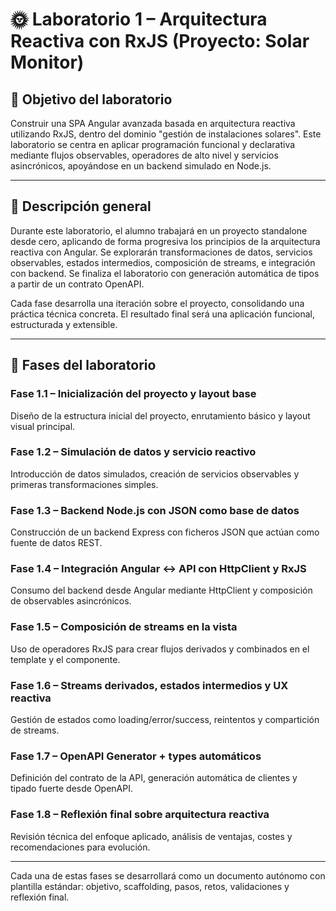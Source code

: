 # 🌞 Laboratorio 1 – Arquitectura Reactiva con RxJS (Proyecto: Solar Monitor)

## 🧭 Objetivo del laboratorio

Construir una SPA Angular avanzada basada en arquitectura reactiva utilizando RxJS, dentro del dominio "gestión de instalaciones solares". Este laboratorio se centra en aplicar programación funcional y declarativa mediante flujos observables, operadores de alto nivel y servicios asincrónicos, apoyándose en un backend simulado en Node.js.

---

## 🔄 Descripción general

Durante este laboratorio, el alumno trabajará en un proyecto standalone desde cero, aplicando de forma progresiva los principios de la arquitectura reactiva con Angular. Se explorarán transformaciones de datos, servicios observables, estados intermedios, composición de streams, e integración con backend. Se finaliza el laboratorio con generación automática de tipos a partir de un contrato OpenAPI.

Cada fase desarrolla una iteración sobre el proyecto, consolidando una práctica técnica concreta. El resultado final será una aplicación funcional, estructurada y extensible.

---

## 🧩 Fases del laboratorio

### Fase 1.1 – Inicialización del proyecto y layout base

Diseño de la estructura inicial del proyecto, enrutamiento básico y layout visual principal.

### Fase 1.2 – Simulación de datos y servicio reactivo

Introducción de datos simulados, creación de servicios observables y primeras transformaciones simples.

### Fase 1.3 – Backend Node.js con JSON como base de datos

Construcción de un backend Express con ficheros JSON que actúan como fuente de datos REST.

### Fase 1.4 – Integración Angular ↔ API con HttpClient y RxJS

Consumo del backend desde Angular mediante HttpClient y composición de observables asincrónicos.

### Fase 1.5 – Composición de streams en la vista

Uso de operadores RxJS para crear flujos derivados y combinados en el template y el componente.

### Fase 1.6 – Streams derivados, estados intermedios y UX reactiva

Gestión de estados como loading/error/success, reintentos y compartición de streams.

### Fase 1.7 – OpenAPI Generator + types automáticos

Definición del contrato de la API, generación automática de clientes y tipado fuerte desde OpenAPI.

### Fase 1.8 – Reflexión final sobre arquitectura reactiva

Revisión técnica del enfoque aplicado, análisis de ventajas, costes y recomendaciones para evolución.

---

Cada una de estas fases se desarrollará como un documento autónomo con plantilla estándar: objetivo, scaffolding, pasos, retos, validaciones y reflexión final.
